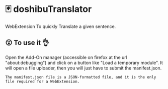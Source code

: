 #   :black_joker: doshibuTranslator
WebExtension To quickly Translate a given sentence.

##  :open_mouth: To use it  :ok_hand:
Open the Add-On manager (accessible on firefox at the url "about:debugging") and click on a button like "Load a temporary module".
It will open a file uploader, then you will just have to submit the manifest.json.

```
The manifest.json file is a JSON-formatted file, and it is the only file required for a WebExtension.
```
